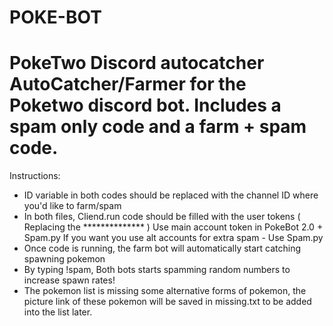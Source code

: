 # POKE-BOT
PokeTwo Discord autocatcher
AutoCatcher/Farmer for the Poketwo discord bot.
Includes a spam only code and a farm + spam code. 
=================================================================================================
Instructions:
- ID variable in both codes should be replaced with the channel ID where you'd like to farm/spam
- In both files, Cliend.run code should be filled with the user tokens ( Replacing the ************** )
  Use main account token in PokeBot 2.0 + Spam.py 
  If you want you use alt accounts for extra spam - Use Spam.py
- Once code is running, the farm bot will automatically start catching spawning pokemon 
- By typing !spam, Both bots starts spamming random numbers to increase spawn rates! 
- The pokemon list is missing some alternative forms of pokemon, the picture link of these pokemon will be saved in missing.txt to be added into the list later. 
